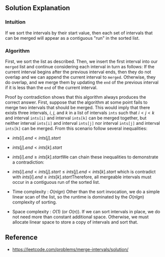 ## Solution Explanation

### Intuition

If we sort the intervals by their start value, then each set of intervals that can be merged will 
appear as a contiguous "run" in the sorted list.

### Algorithm

First, we sort the list as described. Then, we insert the first interval into our `merged` list and 
continue considering each interval in turn as follows: If the current interval begins after the 
previous interval ends, then they do not overlap and we can append the current interval to `merged`. 
Otherwise, they do overlap, and we merge them by updating the `end` of the previous interval if it 
is less than the `end` of the current interval.

Proof by contradiction shows that this algorithm always produces the correct answer. 
First, suppose that the algorithm at some point fails to merge two intervals that should be merged. 
This would imply that there exists three intervals, $i$, $j$, and $k$ in a list of intervals `ints` 
such that $i < j < k$ and interval `ints[i]` and interval `ints[k]` can be merged together, 
but neither interval `ints[i]` and interval `ints[j]` nor 
interval `ints[j]` and interval `ints[k]` can be merged. 
From this scenario follow several inequalities:

- $ints[i].end < ints[j].start$
- $ints[j].end < ints[k].start$ 
- $ints[i].end \geq ints[k].start$ 
​
We can chain these inequalities to demonstrate a contradiction:

- $ints[i].end < ints[j].start \leq ints[j].end < ints[k].start$ which is contradict with $ints[i].end \geq ints[k].start$ 
​​ 
Therefore, all mergeable intervals must occur in a contiguous run of the sorted list.

- Time complexity : $O(nlgn)$ Other than the sort invocation, we do a simple linear scan of the list, 
so the runtime is dominated by the $O(nlgn)$ complexity of sorting.

- Space complexity : $O(1)$ (or $O(n)$). If we can sort intervals in place, we do not need more than constant additional space. 
Otherwise, we must allocate linear space to store a copy of intervals and sort that.


## Reference

- https://leetcode.com/problems/merge-intervals/solution/